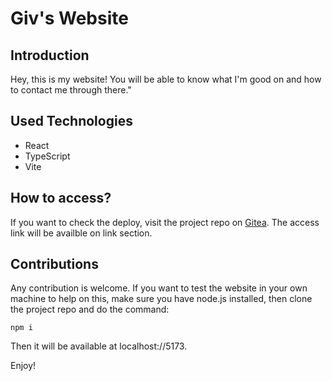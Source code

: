 # Giv's Website

## Introduction
Hey, this is my website! You will be able to know what I'm good on and how to contact me through there."

## Used Technologies
- React
- TypeScript
- Vite

## How to access?
If you want to check the deploy, visit the project repo on [Gitea](https://git.pontusmail.org/GivFNZ/my-website).
The access link will be availble on link section.

## Contributions
Any contribution is welcome. If you want to test the website in your own machine to help on this, make sure you have node.js installed, then clone the project repo and do the command: 

`npm i`

Then it will be available at localhost://5173.

Enjoy!